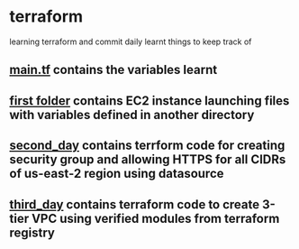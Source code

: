 # terraform
learning terraform and commit daily learnt things to keep track of
## [main.tf](https://github.com/deesirouss/terraform/blob/main/main.tf) contains the variables learnt
## [first folder](https://github.com/deesirouss/terraform/tree/main/first) contains EC2 instance launching files with variables defined in another directory
## [second_day](https://github.com/deesirouss/terraform/tree/main/second_day) contains terrform code for creating security group and allowing HTTPS for all CIDRs of us-east-2 region using datasource
## [third_day](https://github.com/deesirouss/terraform/tree/main/third_day) contains terraform code to create 3-tier VPC using verified modules from terraform registry
